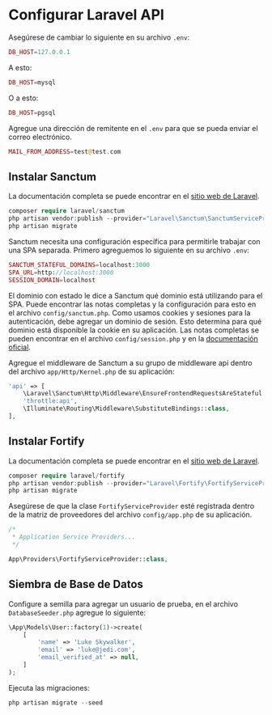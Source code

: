 # Configurar Laravel API

Asegúrese de cambiar lo siguiente en su archivo `.env`:

```php
DB_HOST=127.0.0.1
```
A esto:

```php
DB_HOST=mysql
```
O a esto:

```php
DB_HOST=pgsql
```

Agregue una dirección de remitente en el `.env` para que se pueda enviar el correo electrónico.

```php
MAIL_FROM_ADDRESS=test@test.com
```

## Instalar Sanctum

La documentación completa se puede encontrar en el [sitio web de Laravel](https://laravel.com/docs/9.x/sanctum).

```php
composer require laravel/sanctum
php artisan vendor:publish --provider="Laravel\Sanctum\SanctumServiceProvider"
php artisan migrate
```

Sanctum necesita una configuración específica para permitirle trabajar con una SPA separada. Primero agreguemos lo siguiente en su archivo `.env`:

```php
SANCTUM_STATEFUL_DOMAINS=localhost:3000
SPA_URL=http://localhost:3000
SESSION_DOMAIN=localhost
```

El dominio con estado le dice a Sanctum qué dominio está utilizando para el SPA. Puede encontrar las notas completas y la configuración para esto en el archivo `config/sanctum.php`. Como usamos cookies y sesiones para la autenticación, debe agregar un dominio de sesión. Esto determina para qué dominio está disponible la cookie en su aplicación. Las notas completas se pueden encontrar en el archivo `config/session.php` y en la [documentación oficial](https://laravel.com/docs/9.x/sanctum#spa-authentication).

Agregue el middleware de Sanctum a su grupo de middleware api dentro del archivo `app/Http/Kernel.php` de su aplicación:

```php
'api' => [
    \Laravel\Sanctum\Http\Middleware\EnsureFrontendRequestsAreStateful::class,
    'throttle:api',
    \Illuminate\Routing\Middleware\SubstituteBindings::class,
],
```

## Instalar Fortify

La documentación completa se puede encontrar en el [sitio web de Laravel](https://laravel.com/docs/9.x/fortify).

```php
composer require laravel/fortify
php artisan vendor:publish --provider="Laravel\Fortify\FortifyServiceProvider"
php artisan migrate
```

Asegúrese de que la clase `FortifyServiceProvider` esté registrada dentro de la matriz de proveedores del archivo `config/app.php` de su aplicación.

```php
/*
 * Application Service Providers...
 */

App\Providers\FortifyServiceProvider::class,
```

## Siembra de Base de Datos

Configure a semilla para agregar un usuario de prueba, en el archivo `DatabaseSeeder.php` agregue lo siguiente:


```php
\App\Models\User::factory(1)->create(
    [
        'name' => 'Luke Skywalker',
        'email' => 'luke@jedi.com',
        'email_verified_at' => null,
    ]
);
```

Ejecuta las migraciones:

```php
php artisan migrate --seed
```
